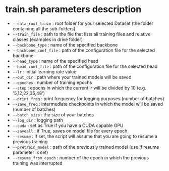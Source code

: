# train.sh parameters description
 - `--data_root_train` : root folder for your selected Dataset (the folder containing all the sub-folders)
 - `--train_file` : path to the file that lists all training files and relative classes (examples in drive folder)
 - `--backbone_type` : name of the specified backbone
 - `--backbone_conf_file` : path of the configuration file for the selected backbone
 - `--head_type` : name of the specified head
 - `--head_conf_file` : path of the configuration file for the selected head
 - `--lr` : initial learning rate value 
 - `--out_dir` : path where your trained models will be saved
 - `--epoches` : number of training epochs
 - `--step` : epochs in which the current lr will be divided by 10 (e.g. '5,12,22,35,48')
 - `--print_freq` : print frequency for logging purposes (number of batches)
 - `--save_freq` : intermediate checkpoints in which the model will be saved (number of batches)
 - `--batch_size` : the size of your batches
 - `--log_dir` : logging path
 - `--cuda` : set as True if you have a CUDA capable GPU
 - `--saveall` : if True, saves on model file for every epoch
 - `--resume` : if set, the script will assume that you are going to resume a previous training
 - `--pretrain_model` : path of the previously trained model (use if resume parameter is set)
 - `--resume_from_epoch` : number of the epoch in which the previous training was interrupted
